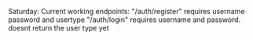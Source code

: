 Saturday:
Current working endpoints:
"/auth/register" requires username password and usertype
"/auth/login" requires username and password. doesnt return the user type yet
